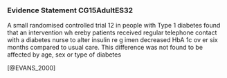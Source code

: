 ### Evidence Statement CG15AdultES32
A small randomised controlled trial 12 in people with Type 1 diabetes found that an intervention wh ereby patients received regular telephone contact with a diabetes nurse to alter insulin re g imen decreased HbA 1c ov er six months compared to usual care. This difference was not found to be affected by age, sex or type of diabetes



[@EVANS_2000]
